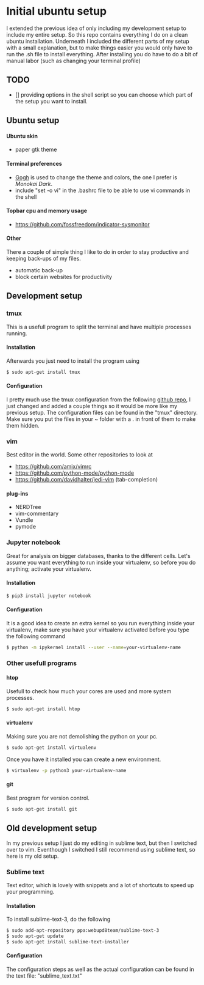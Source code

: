 # Initial ubuntu setup 

I extended the previous idea of only including my development setup to include my entire setup. So this repo contains everything I do on a clean ubuntu installation. Underneath I included the different parts of my setup with a small explanation, but to make things easier you would only have to run the .sh file to install everything. After installing you do have to do a bit of manual labor (such as changing your terminal profile) 

## TODO
- [] providing options in the shell script so you can choose which part of the setup you want to install.

## Ubuntu setup
#### Ubuntu skin
* paper gtk theme

#### Terminal preferences
* [Gogh](https://github.com/Mayccoll/Gogh) is used to change the theme and colors, the one I prefer is *Monokai Dark*.
* include "set -o vi" in the .bashrc file to be able to use vi commands in the shell

#### Topbar cpu and memory usage
* https://github.com/fossfreedom/indicator-sysmonitor

#### Other 
There a couple of simple thing I like to do in order to stay productive and keeping back-ups of my files.
* automatic back-up
* block certain websites for productivity

## Development setup
### tmux
This is a usefull program to split the terminal and have multiple processes running. 
#### Installation
Afterwards you just need to install the program using
```bash
$ sudo apt-get install tmux
```
#### Configuration
I pretty much use the tmux configuration from the following [github repo](https://github.com/gpakosz/.tmux), I just changed and added a couple things so it would be more like my previous setup.
The configuration files can be found in the "tmux" directory. Make sure you put the files in your ~ folder with a . in front of them to make them hidden.

### vim
Best editor in the world. Some other repositories to look at 
* https://github.com/amix/vimrc
* https://github.com/python-mode/python-mode
* https://github.com/davidhalter/jedi-vim     (tab-completion)

#### plug-ins
* NERDTree
* vim-commentary
* Vundle
* pymode

### Jupyter notebook
Great for analysis on bigger databases, thanks to the different cells. Let's assume you
want everything to run inside your virtualenv, so before you do anything; activate your
virtualenv.
#### Installation
```bash
$ pip3 install jupyter notebook
```
#### Configuration
It is a good idea to create an extra kernel so you run everything inside your virtualenv,
make sure you have your virtualenv activated before you type the following command
```bash
$ python -m ipykernel install --user --name=your-virtualenv-name
```

### Other usefull programs
#### htop
Usefull to check how much your cores are used and more system processes.
```bash
$ sudo apt-get install htop
```
#### virtualenv
Making sure you are not demolishing the python on your pc.
```bash
$ sudo apt-get install virtualenv
```
Once you have it installed you can create a new environment.
```bash
$ virtualenv -p python3 your-virtualenv-name
```
#### git
Best program for version control.
```bash
$ sudo apt-get install git
```

## Old development setup
In my previous setup I just do my editing in sublime text, but then I switched over to vim. Eventhough I switched I still recommend using sublime text, so here is my old setup.
### Sublime text
Text editor, which is lovely with snippets and a lot of shortcuts to speed up your programming.
#### Installation
To install sublime-text-3, do the following
```bash
$ sudo add-apt-repository ppa:webupd8team/sublime-text-3
$ sudo apt-get update
$ sudo apt-get install sublime-text-installer
```
#### Configuration
The configuration steps as well as the actual configuration can be found in the text file:
"sublime_text.txt"


